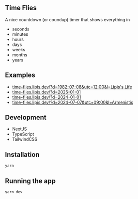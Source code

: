 ## Time Flies

A nice countdown (or coundup) timer that shows everything in

- seconds
- minutes
- hours
- days
- weeks
- months
- years

## Examples

- [time-flies.lipis.dev/?d=1982-07-08&utc=12:00&l=Lipis's Life](https://time-flies.lipis.dev/?d=1982-07-08&utc=12:00&l=Lipis%27%20Life)
- [time-flies.lipis.dev/?d=2025-01-01](https://time-flies.lipis.dev/?d=2025-01-01)
- [time-flies.lipis.dev/?d=2024-01-01](https://time-flies.lipis.dev/?d=2024-01-01)
- [time-flies.lipis.dev/?d=2024-07-07&utc=09:00&l=Armenistis](https://time-flies.lipis.dev/?d=2024-07-07&utc=09:00&l=Armenistis)

## Development

- NextJS
- TypeScript
- TailwindCSS

## Installation

```bash
yarn
```

## Running the app

```bash
yarn dev
```
